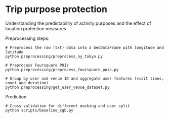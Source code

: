 # Trip purpose protection

Understanding the predictability of activity purposes and the effect of location protection measures

Preprocessing steps:

```
# Preprocess the raw (txt) data into a GeoDataFrame with longitude and latitude
python preprocessing/preprocess_ny_tokyo.py

# Preprocess Foursquare POIs
python preprocessing/preprocess_foursquare_pois.py

# Group by user and venue ID and aggregate user features (visit times, count and duration)
python preprocessing/get_user_venue_dataset.py
```

Prediction
```
# Cross validation for different masking and user split
python scripts/baseline_xgb.py     
```